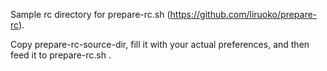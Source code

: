 Sample rc directory for prepare-rc.sh (https://github.com/liruoko/prepare-rc).

Copy prepare-rc-source-dir, fill it with your actual preferences, and then feed it to prepare-rc.sh .

